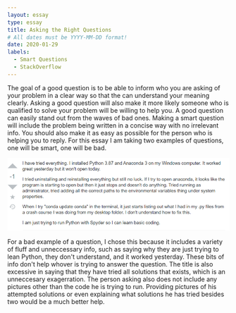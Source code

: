 ```yaml
---
layout: essay
type: essay
title: Asking the Right Questions
# All dates must be YYYY-MM-DD format!
date: 2020-01-29
labels:
  - Smart Questions
  - StackOverflow
---
```


  The goal of a good question is to be able to inform who you are asking of your problem in a clear way so that the can understand your meaning clearly. Asking a good question will also make it more likely someone who is qualified to solve your problem will be willing to help you. A good question can easily stand out from the waves of bad ones. Making a smart question will include the problem being written in a concise way with no irrelevant info. You should also make it as easy as possible for the person who is helping you to reply. For this essay I am taking two examples of questions, one will be smart, one will be bad.
  
<img class="ui large left floated image" src="../images/stackbad.PNG">

  For a bad example of a question, I chose this because it includes a variety of fluff and unneccessary info, such as saying why they are just trying to lean Python, they don't understand, and it worked yesterday. These bits of info don't help whover is trying to answer the question. The title is also excessive in saying that they have tried all solutions that exists, which is an unneccesary exagerration. The person asking also does not include any pictures other than the code he is trying to run. Providing pictures of his attempted solutions or even explaining what solutions he has tried besides two would be a much better help.
  
  
